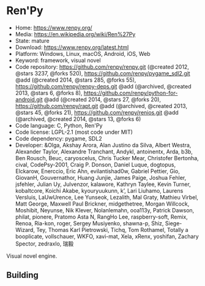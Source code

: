 # Ren'Py

- Home: https://www.renpy.org/
- Media: https://en.wikipedia.org/wiki/Ren%27Py
- State: mature
- Download: https://www.renpy.org/latest.html
- Platform: Windows, Linux, macOS, Android, iOS, Web
- Keyword: framework, visual novel
- Code repository: https://github.com/renpy/renpy.git (@created 2012, @stars 3237, @forks 520), https://github.com/renpy/pygame_sdl2.git @add (@created 2014, @stars 285, @forks 55), https://github.com/renpy/renpy-deps.git @add (@archived, @created 2013, @stars 6, @forks 8), https://github.com/renpy/python-for-android.git @add (@created 2014, @stars 27, @forks 20), https://github.com/renpy/rapt.git @add (@archived, @created 2013, @stars 45, @forks 21), https://github.com/renpy/renios.git @add (@archived, @created 2014, @stars 13, @forks 6)
- Code language: C, Python, Ren'Py
- Code license: LGPL-2.1 (most code under MIT)
- Code dependency: pygame, SDL2
- Developer: &Olga, Akshay Arora, Alan Justino da Silva, Albert Westra, Alexander Taylor, Alexandre Tranchant, Andykl, antoinentx, Arda, b3b, Ben Rousch, Beuc, caryoscelus, Chris Tucker Mear, Christofer Bertonha, cival, CodePsy-2001, Craig P. Donson, Daniel Luque, dogtopus, Elckarow, Enerccio, Eric Ahn, evilantishad0w, Gabriel Pettier, Gio, GiovanH, Gouvernathor, Huang Junjie, James Paige, Joshua Fehler, jsfehler, Julian Uy, Julvenzor, kalawore, Kathryn Taylee, Kevin Turner, kobaltcore, Koichi Akabe, kyouryuukunn, kʼ, Lari Liuhamo, Laurens Versluis, LaUwUrence, Lee Yunseok, Lezalith, Mal Graty, Mathieu Virbel, Matt George, Maxwell Paul Brickner, midgethetree, Morgan Willcock, Moshibit, Neyunse, Nik Klever, Nolanlemahn, ooa113y, Patrick Dawson, philat, pionere, Pratomo Asta N, RangHo Lee, raspberry-soft, Remix, Renoa, Ria-kon, roger, Sergey Musiyenko, shawna-p, Shiz, Siege-Wizard, Tey, Thomas Karl Pietrowski, Tichq, Tom Rothamel, Totally a booplicate, vollschauer, WKFO, xavi-mat, Xela, xRenx, yoshifan, Zachary Spector, zedraxlo, 瑞毅

Visual novel engine.

## Building
